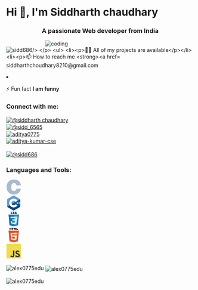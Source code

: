 <h1 align="sidd/storage/emulated/0/Pictures/WhatsApp/IMG-20250705-WA0001.jpg"
<h1 align="center">Hi 👋, I'm Siddharth chaudhary</h1>
<h3 align="center">A passionate Web developer from India</h3>

<img align="right" alt="coding" width="400px" src="https://camo.githubusercontent.com/2366b34bb903c09617990fb5fff4622f3e941349e846ddb7e73df872a9d21233/68747470733a2f2f63646e2e6472696262626c652e636f6d2f75736572732f3733303730332f73637265656e73686f74732f363538313234332f6176656e746f2e676966"></img>

<p align="left"> <img src="https://komarev.com/ghpvc/?username=sidd686&label=Profile%20views&color=0e75b6&style=flat" alt="sidd686/> </p>

- 👨‍💻 All of my projects are available 
- 📫 How to reach me **siddharthchoudhary8210@gmail.com**

- ⚡ Fun fact **I am funny**

<h3 align="left">Connect with me:</h3>
<p align="left">
<a href="https://twitter.com/@siddharthchaudhary" target="blank"><img align="center" src="https://raw.githubusercontent.com/rahuldkjain/github-profile-readme-generator/master/src/images/icons/Social/twitter.svg" alt="@siddharth chaudhary" height="30" width="40" /></a><br>
<a href="https://instagram.com/@sidd_6565" target="blank"><img align="center" src="https://raw.githubusercontent.com/rahuldkjain/github-profile-readme-generator/master/src/images/icons/Social/instagram.svg" alt="@sidd_6565" height="30" width="40" /></a><br>
<a href="https://www.youtube.com/c/@Desai_moment" target="blank"><img align="center" src="https://raw.githubusercontent.com/rahuldkjain/github-profile-readme-generator/master/src/images/icons/Social/youtube.svg" alt="aditya0775" height="30" width="40" /></a><br>
<a href="https://linkedin.com/in/siddharth-chaudhary-cse" target="blank"><img align="center" src="https://raw.githubusercontent.com/rahuldkjain/github-profile-readme-generator/master/src/images/icons/Social/linked-in-alt.svg" alt="aditya-kumar-cse" height="30" width="40" /></a> <br><br>
<a href="https://fb.com/@sidd686" target="blank"><img align="center" src="https://raw.githubusercontent.com/rahuldkjain/github-profile-readme-generator/master/src/images/icons/Social/facebook.svg" alt="@sidd686" height="30" width="40" /></a><br>
</p>

<h3 align="left">Languages and Tools:</h3>
<p align="left"> <a href="https://www.cprogramming.com/" target="_blank" rel="noreferrer"> <img src="https://raw.githubusercontent.com/devicons/devicon/master/icons/c/c-original.svg" alt="c" width="40" height="40"/> </a><br> <a href="https://www.w3schools.com/cpp/" target="_blank" rel="noreferrer"> <img src="https://raw.githubusercontent.com/devicons/devicon/master/icons/cplusplus/cplusplus-original.svg" alt="cplusplus" width="40" height="40"/> </a><br> <a href="https://www.w3schools.com/css/" target="_blank" rel="noreferrer"> <img src="https://raw.githubusercontent.com/devicons/devicon/master/icons/css3/css3-original-wordmark.svg" alt="css3" width="40" height="40"/> </a> <br><a href="https://www.w3.org/html/" target="_blank" rel="noreferrer"> <img src="https://raw.githubusercontent.com/devicons/devicon/master/icons/html5/html5-original-wordmark.svg" alt="html5" width="40" height="40"/> </a><br> <a href="https://developer.mozilla.org/en-US/docs/Web/JavaScript" target="_blank" rel="noreferrer"> <img src="https://raw.githubusercontent.com/devicons/devicon/master/icons/javascript/javascript-original.svg" alt="javascript" width="40" height="40"/> </a><br> </p>

<p><img align="left" src="https://github-readme-stats.vercel.app/api/top-langs?username=alex0775edu&show_icons=true&locale=en&layout=compact" alt="alex0775edu" /></p>

<p>&nbsp;<img align="center" src="https://github-readme-stats.vercel.app/api?username=alex0775edu&show_icons=true&locale=en" alt="alex0775edu" /></p>

<p><img align="center" src="https://github-readme-streak-stats.herokuapp.com/?user=alex0775edu&" alt="alex0775edu" /></p>
